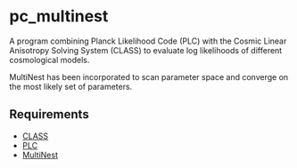# pc_multinest

A program combining Planck Likelihood Code (PLC) with the Cosmic Linear
Anisotropy Solving System (CLASS) to evaluate log likelihoods of different 
cosmological models.

MultiNest has been incorporated to scan parameter space and converge on the
most likely set of parameters.


## Requirements
- [CLASS](https://github.com/lesgourg/class_public)
- [PLC](http://pla.esac.esa.int/pla/#cosmology)
- [MultiNest](https://ccpforge.cse.rl.ac.uk/gf/project/multinest/)
